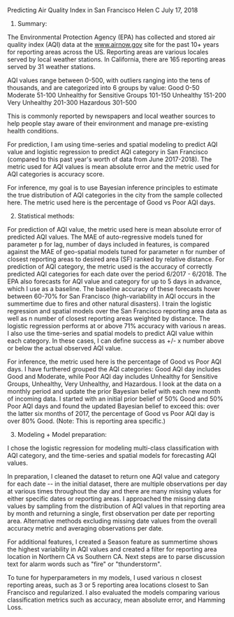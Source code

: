 Predicting Air Quality Index in San Francisco
Helen C
July 17, 2018

1. Summary:

The Environmental Protection Agency (EPA) has collected and stored air quality index (AQI) data at the www.airnow.gov site for the past 10+ years for reporting areas across the US. Reporting areas are various locales served by local weather stations. In California, there are 165 reporting areas served by 31 weather stations.

AQI values range between 0-500, with outliers ranging into the tens of thousands, and are categorized into 6 groups by value: 
Good 0-50
Moderate 51-100
Unhealthy for Sensitive Groups 101-150
Unhealthy 151-200
Very Unhealthy 201-300
Hazardous 301-500

This is commonly reported by newspapers and local weather sources to help people stay aware of their environment and manage pre-existing health conditions.

For prediction, I am using time-series and spatial modeling to predict AQI value and logistic regression to predict AQI category in San Francisco (compared to this past year's worth of data from June 2017-2018). The metric used for AQI values is mean absolute error and the metric used for AQI categories is accuracy score.
    
For inference, my goal is to use Bayesian inference principles to estimate the true distribution of AQI categories in the city from the sample collected here. The metric used here is the percentage of Good vs Poor AQI days.

2. Statistical methods:

For prediction of AQI value, the metric used here is mean absolute error of predicted AQI values. The MAE of auto-regressive models tuned for parameter p for lag, number of days included in features, is compared against the MAE of geo-spatial models tuned for parameter n for number of closest reporting areas to desired area (SF) ranked by relative distance.
For prediction of AQI category, the metric used is the accuracy of correctly predicted AQI categories for each date over the period 6/2017 - 6/2018. The EPA also forecasts for AQI value and category for up to 5 days in advance, which I use as a baseline. The baseline accuracy of these forecasts hover between 60-70% for San Francisco (high-variability in AQI occurs in the summertime due to fires and other natural disasters). I train the logistic regression and spatial models over the San Francisco reporting area data as well as n number of closest reporting areas weighted by distance. The logistic regression performs at or above 71% accuracy with various n areas. I also use the time-series and spatial models to predict AQI value within each category. In these cases, I can define success as +/- x number above or below the actual observed AQI value.

For inference, the metric used here is the percentage of Good vs Poor AQI days. I have furthered grouped the AQI categories: Good AQI day includes Good and Moderate, while Poor AQI day includes Unhealthy for Sensitive Groups, Unhealthy, Very Unhealthy, and Hazardous. I look at the data on a monthly period and update the prior Bayesian belief with each new month of incoming data. I started with an initial prior belief of 50% Good and 50% Poor AQI days and found the updated Bayesian belief to exceed this: over the latter six months of 2017, the percentage of Good vs Poor AQI day is over 80% Good. (Note: This is reporting area specific.)

3. Modeling + Model preparation:

I chose the logistic regression for modeling multi-class classification with AQI category, and the time-series and spatial models for forecasting AQI values. 

In preparation, I cleaned the dataset to return one AQI value and category for each date -- in the initial dataset, there are multiple observations per day at various times throughout the day and there are many missing values for either specific dates or reporting areas. I approached the missing data values by sampling from the distribution of AQI values in that reporting area by month and returning a single, first observation per date per reporting area. Alternative methods excluding missing date values from the overall accuracy metric and averaging observations per date.

For additional features, I created a Season feature as summertime shows the highest variability in AQI values and created a filter for reporting area location in Northern CA vs Southern CA. Next steps are to parse discussion text for alarm words such as "fire" or "thunderstorm".

To tune for hyperparameters in my models, I used various n closest reporting areas, such as 3 or 5 reporting area locations closest to San Francisco and regularized. I also evaluated the models comparing various classification metrics such as accuracy, mean absolute error, and Hamming Loss.
